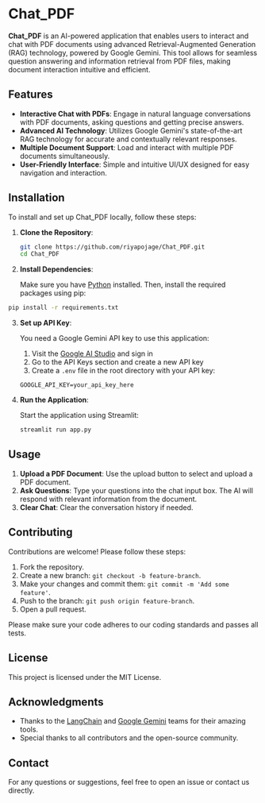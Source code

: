 

# Chat_PDF

**Chat_PDF** is an AI-powered application that enables users to interact and chat with PDF documents using advanced Retrieval-Augmented Generation (RAG) technology, powered by Google Gemini. This tool allows for seamless question answering and information retrieval from PDF files, making document interaction intuitive and efficient.

## Features

- **Interactive Chat with PDFs**: Engage in natural language conversations with PDF documents, asking questions and getting precise answers.
- **Advanced AI Technology**: Utilizes Google Gemini's state-of-the-art RAG technology for accurate and contextually relevant responses.
- **Multiple Document Support**: Load and interact with multiple PDF documents simultaneously.
- **User-Friendly Interface**: Simple and intuitive UI/UX designed for easy navigation and interaction.

## Installation

To install and set up Chat_PDF locally, follow these steps:

1. **Clone the Repository**:

   ```bash
   git clone https://github.com/riyapojage/Chat_PDF.git
   cd Chat_PDF
   ```

2. **Install Dependencies**:

   Make sure you have [Python](https://www.python.org/downloads/) installed. Then, install the required packages using pip:

```bash
pip install -r requirements.txt
```

3. **Set up API Key**:

   You need a Google Gemini API key to use this application:
   
   1. Visit the [Google AI Studio](https://ai.google.dev/) and sign in
   2. Go to the API Keys section and create a new API key
   3. Create a `.env` file in the root directory with your API key:

   ```
   GOOGLE_API_KEY=your_api_key_here
   ```

4. **Run the Application**:

   Start the application using Streamlit:

   ```bash
   streamlit run app.py
   ```

## Usage

1. **Upload a PDF Document**: Use the upload button to select and upload a PDF document.
2. **Ask Questions**: Type your questions into the chat input box. The AI will respond with relevant information from the document.
3. **Clear Chat**: Clear the conversation history if needed.

## Contributing

Contributions are welcome! Please follow these steps:

1. Fork the repository.
2. Create a new branch: `git checkout -b feature-branch`.
3. Make your changes and commit them: `git commit -m 'Add some feature'`.
4. Push to the branch: `git push origin feature-branch`.
5. Open a pull request.

Please make sure your code adheres to our coding standards and passes all tests.

## License

This project is licensed under the MIT License.

## Acknowledgments

- Thanks to the [LangChain](https://langchain.com/) and [Google Gemini](https://ai.google/) teams for their amazing tools.
- Special thanks to all contributors and the open-source community.

## Contact

For any questions or suggestions, feel free to open an issue or contact us directly.


